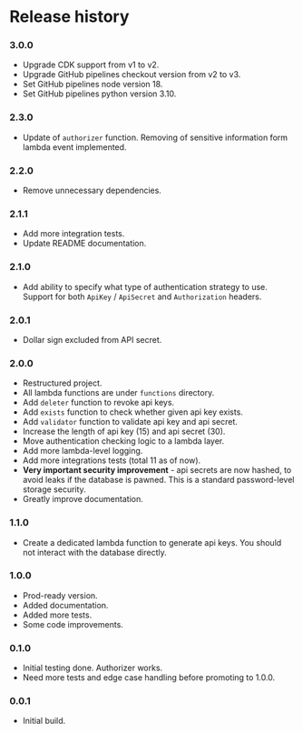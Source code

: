 # Release history

### 3.0.0

* Upgrade CDK support from v1 to v2.
* Upgrade GitHub pipelines checkout version from v2 to v3.
* Set GitHub pipelines node version 18.
* Set GitHub pipelines python version 3.10.

### 2.3.0

* Update of `authorizer` function. Removing of sensitive information form lambda event implemented. 

### 2.2.0

* Remove unnecessary dependencies.

### 2.1.1

* Add more integration tests.
* Update README documentation.

### 2.1.0

* Add ability to specify what type of authentication strategy to use.
  Support for both `ApiKey` / `ApiSecret` and `Authorization` headers.

### 2.0.1

* Dollar sign excluded from API secret.

### 2.0.0

* Restructured project.
* All lambda functions are under `functions` directory.
* Add `deleter` function to revoke api keys.
* Add `exists` function to check whether given api key exists.
* Add `validator` function to validate api key and api secret.
* Increase the length of api key (15) and api secret (30).
* Move authentication checking logic to a lambda layer.
* Add more lambda-level logging.
* Add more integrations tests (total 11 as of now).
* **Very important security improvement** - api secrets are now hashed, to avoid
  leaks if the database is pawned. This is a standard password-level storage security.
* Greatly improve documentation.

### 1.1.0

* Create a dedicated lambda function to generate
  api keys. You should not interact with the database directly.

### 1.0.0

* Prod-ready version.
* Added documentation.
* Added more tests.
* Some code improvements.

### 0.1.0

* Initial testing done. Authorizer works.
* Need more tests and edge case handling before promoting to 1.0.0.

### 0.0.1

* Initial build.
